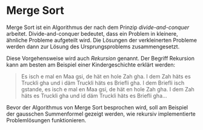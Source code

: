# Merge Sort

Merge Sort ist ein Algorithmus der nach dem Prinzip *divide-and-conquer*
arbeitet. Divide-and-conquer bedeutet, dass ein Problem in kleinere,
ähnliche Probleme aufgeteilt wird. Die Lösungen der verkleinerten
Probleme werden dann zur Lösung des Ursprungsproblems zusammengesetzt.

Diese Vorgehensweise wird auch *Rekursion* genannt. Der Begriff Rekursion
kann am besten am Beispiel einer Kindergeschichte erklärt werden:

>Es isch e mal en Maa gsi, de hät en hole Zah gha. I dem Zah häts es
>Truckli gha und i däm Truckli häts es Briefli gha. I dem Briefli isch
>gstande, es isch e mal en Maa gsi, de hät en hole Zah gha. I dem Zah
>häts es Truckli gha und id däm Truckli häts es Briefli gha...

Bevor der Algorithmus von Merge Sort besprochen wird, soll am Beispiel
der gausschen Summenformel gezeigt werden, wie rekursiv implementierte
Problemlösungen funktionieren.